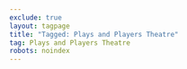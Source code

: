 ```yaml
---
exclude: true
layout: tagpage
title: "Tagged: Plays and Players Theatre"
tag: Plays and Players Theatre
robots: noindex
---
```

